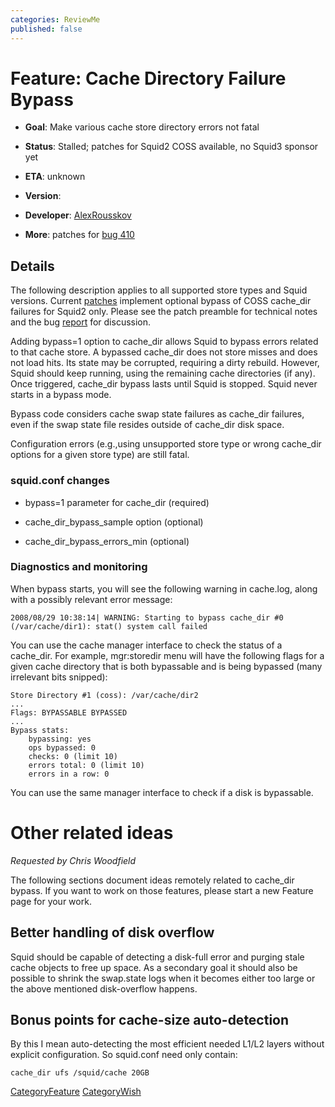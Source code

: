 ```yaml
---
categories: ReviewMe
published: false
---
```

# Feature: Cache Directory Failure Bypass

  - **Goal**: Make various cache store directory errors not fatal

  - **Status**: Stalled; patches for Squid2 COSS available, no Squid3
    sponsor yet

  - **ETA**: unknown

  - **Version**:

  - **Developer**:
    [AlexRousskov](/AlexRousskov)

  - **More**: patches for
    [bug 410](https://bugs.squid-cache.org/show_bug.cgi?id=410)

## Details

The following description applies to all supported store types and Squid
versions. Current
[patches](http://bugs.squid-cache.org/attachment.cgi?bugid=410&action=viewall)
implement optional bypass of COSS cache_dir failures for Squid2 only.
Please see the patch preamble for technical notes and the bug
[report](https://bugs.squid-cache.org/show_bug.cgi?id=410) for
discussion.

Adding bypass=1 option to cache_dir allows Squid to bypass errors
related to that cache store. A bypassed cache_dir does not store misses
and does not load hits. Its state may be corrupted, requiring a dirty
rebuild. However, Squid should keep running, using the remaining cache
directories (if any). Once triggered, cache_dir bypass lasts until
Squid is stopped. Squid never starts in a bypass mode.

Bypass code considers cache swap state failures as cache_dir failures,
even if the swap state file resides outside of cache_dir disk space.

Configuration errors (e.g.,using unsupported store type or wrong
cache_dir options for a given store type) are still fatal.

### squid.conf changes

  - bypass=1 parameter for cache_dir (required)

  - cache_dir_bypass_sample option (optional)

  - cache_dir_bypass_errors_min (optional)

### Diagnostics and monitoring

When bypass starts, you will see the following warning in cache.log,
along with a possibly relevant error message:

    2008/08/29 10:38:14| WARNING: Starting to bypass cache_dir #0
    (/var/cache/dir1): stat() system call failed

You can use the cache manager interface to check the status of a
cache_dir. For example, mgr:storedir menu will have the following flags
for a given cache directory that is both bypassable and is being
bypassed (many irrelevant bits snipped):

    Store Directory #1 (coss): /var/cache/dir2
    ...
    Flags: BYPASSABLE BYPASSED
    ...
    Bypass stats:
        bypassing: yes
        ops bypassed: 0
        checks: 0 (limit 10)
        errors total: 0 (limit 10)
        errors in a row: 0

You can use the same manager interface to check if a disk is bypassable.

# Other related ideas

*Requested by Chris Woodfield*

The following sections document ideas remotely related to cache_dir
bypass. If you want to work on those features, please start a new
Feature page for your work.

## Better handling of disk overflow

Squid should be capable of detecting a disk-full error and purging stale
cache objects to free up space. As a secondary goal it should also be
possible to shrink the swap.state logs when it becomes either too large
or the above mentioned disk-overflow happens.

## Bonus points for cache-size auto-detection

By this I mean auto-detecting the most efficient needed L1/L2 layers
without explicit configuration. So squid.conf need only contain:

    cache_dir ufs /squid/cache 20GB

[CategoryFeature](/CategoryFeature)
[CategoryWish](/CategoryWish)
